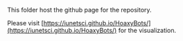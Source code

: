 This folder host the github page for the repository.

Please visit [https://iunetsci.github.io/HoaxyBots/](https://iunetsci.github.io/HoaxyBots/) for the visualization.
